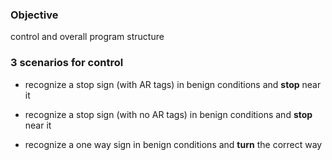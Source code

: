 ### Objective 
control and overall program structure

### 3 scenarios for control

- recognize a stop sign (with AR tags) in benign conditions and **stop** near it

- recognize a stop sign (with no AR tags) in benign conditions and **stop** near it 

- recognize a one way sign in benign conditions and **turn** the correct way